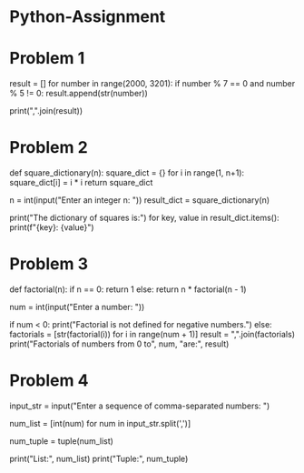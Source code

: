# Python-Assignment
# Problem 1
result = []
for number in range(2000, 3201):
    if number % 7 == 0 and number % 5 != 0:
        result.append(str(number))

print(",".join(result))

# Problem 2
def square_dictionary(n):
    square_dict = {}
    for i in range(1, n+1):
        square_dict[i] = i * i
    return square_dict

n = int(input("Enter an integer n: "))
result_dict = square_dictionary(n)

print("The dictionary of squares is:")
for key, value in result_dict.items():
    print(f"{key}: {value}")

# Problem 3
def factorial(n):
    if n == 0:
        return 1
    else:
        return n * factorial(n - 1)


num = int(input("Enter a number: "))

if num < 0:
    print("Factorial is not defined for negative numbers.")
else:
    factorials = [str(factorial(i)) for i in range(num + 1)]
    result = ",".join(factorials)
    print("Factorials of numbers from 0 to", num, "are:", result)

# Problem 4
input_str = input("Enter a sequence of comma-separated numbers: ")

num_list = [int(num) for num in input_str.split(',')]

num_tuple = tuple(num_list)

print("List:", num_list)
print("Tuple:", num_tuple)
